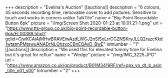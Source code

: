 +++
description = "Evelina's Auction"
[[auctions]]
description = "6 colours, 45 seconds recording time, removable cover to add pictures. Sensitive to touch and works in corners unlike TalkTile"
name = "Big-Point Recordable Button 6pk"
picture = "/img/Screen Shot 2020-01-23 at 10.01.21-1.png"
url = "https://www.tts-group.co.uk/big-point-recordable-button-6pk/EL00389.html?gclid=CjwKCAiAjMHwBRAVEiwAzdLWGJ2nSiSoLrrCGZNSKryJLLQ2razcKkd1wtatmPMtswuANADrNLQhzxoCBnEQAvD_BwE"
lotnumber = "1"
[[auctions]]
description = "We used this for elevated tummy time for Evelina but it's great for reflux"
name = "Wedge"
picture = "/img/IMG_3225.JPG"
url = "https://www.amazon.co.uk/gp/product/B01M3419RF/ref=ppx_yo_dt_b_asin_title_o01_s00"
lotnumber = "2"
+++
